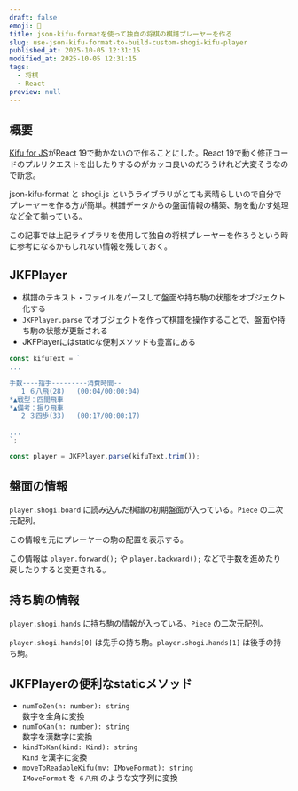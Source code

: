 ```yaml
---
draft: false
emoji: 🌮
title: json-kifu-formatを使って独自の将棋の棋譜プレーヤーを作る
slug: use-json-kifu-format-to-build-custom-shogi-kifu-player
published_at: 2025-10-05 12:31:15
modified_at: 2025-10-05 12:31:15
tags:
  - 将棋
  - React
preview: null
---
```


## 概要

[Kifu for JS](https://kifu-for-js.81.la/)がReact 19で動かないので作ることにした。React 19で動く修正コードのプルリクエストを出したりするのがカッコ良いのだろうけれど大変そうなので断念。

json-kifu-format と shogi.js というライブラリがとても素晴らしいので自分でプレーヤーを作る方が簡単。棋譜データからの盤面情報の構築、駒を動かす処理など全て揃っている。

この記事では上記ライブラリを使用して独自の将棋プレーヤーを作ろうという時に参考になるかもしれない情報を残しておく。

## JKFPlayer

- 棋譜のテキスト・ファイルをパースして盤面や持ち駒の状態をオブジェクト化する
- `JKFPlayer.parse` でオブジェクトを作って棋譜を操作することで、盤面や持ち駒の状態が更新される
- JKFPlayerにはstaticな便利メソッドも豊富にある

```ts
const kifuText = `
...

手数----指手---------消費時間--
   1 ６八飛(28)   (00:04/00:00:04)
*▲戦型：四間飛車
*▲備考：振り飛車
   2 ３四歩(33)   (00:17/00:00:17)

...
`;

const player = JKFPlayer.parse(kifuText.trim());
```

## 盤面の情報

`player.shogi.board` に読み込んだ棋譜の初期盤面が入っている。`Piece` の二次元配列。

この情報を元にプレーヤーの駒の配置を表示する。

この情報は `player.forward();` や `player.backward();` などで手数を進めたり戻したりすると変更される。

## 持ち駒の情報

`player.shogi.hands` に持ち駒の情報が入っている。`Piece` の二次元配列。

`player.shogi.hands[0]` は先手の持ち駒。`player.shogi.hands[1]` は後手の持ち駒。

## JKFPlayerの便利なstaticメソッド

- `numToZen(n: number): string`  
  数字を全角に変換
- `numToKan(n: number): string`  
  数字を漢数字に変換
- `kindToKan(kind: Kind): string`  
  `Kind` を漢字に変換
- `moveToReadableKifu(mv: IMoveFormat): string`  
  `IMoveFormat` を `６八飛` のような文字列に変換
